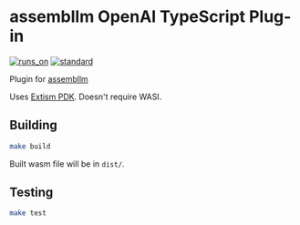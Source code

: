 # assembllm OpenAI TypeScript Plug-in

[![runs_on](https://img.shields.io/badge/runs_on-Extism-4c30fc.svg?subject=runs_on&status=Extism&color=4c30fc)](https://modsurfer.dylibso.com/module?hash=a9110e703ff5c68cbf028c725851fd287ac1ef0b909b1d97c600f881e272fa8c) [![standard](https://img.shields.io/badge/standard-WASI%20(preview1)-654ff0.svg?subject=standard&status=WASI%20(preview1)&color=654ff0)](https://modsurfer.dylibso.com/module?hash=a9110e703ff5c68cbf028c725851fd287ac1ef0b909b1d97c600f881e272fa8c)

Plugin for [assembllm](https://github.com/bradyjoslin/assembllm)

Uses [Extism PDK](https://github.com/extism/js-pdk).  Doesn't require WASI.

## Building

```bash
make build
```

Built wasm file will be in `dist/`.

## Testing

```bash
make test
```
